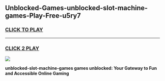 
## Unblocked-Games-unblocked-slot-machine-games-Play-Free-u5ry7
<h3>
<a href="https://premium76.site?title=unblocked-slot-machine-games&ref=18A1">CLICK TO PLAY</a></h3>
<hr>

<h3>
<a href="https://premium76.site?title=unblocked-slot-machine-games&ref=18A1">CLICK 2 PLAY</a>
  
</h3>

<a href="https://premium76.site?title=unblocked-slot-machine-games&ref=18A1"><img src="https://clearcache.store/games.png"></a>


**unblocked-slot-machine-games games unblocked: Your Gateway to Fun and Accessible Online Gaming**
